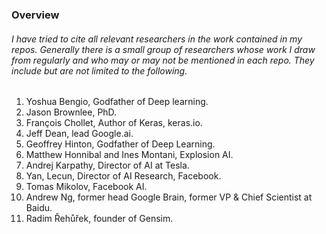 ### Overview

###### I have tried to cite all relevant researchers in the work contained in my repos. Generally there is a small group of researchers whose work I draw from regularly and who may or may not be mentioned in each repo. They include but are not limited to the following. 


1. Yoshua Bengio, Godfather of Deep learning.
2. Jason Brownlee, PhD.
3. François Chollet, Author of Keras, keras.io.
4. Jeff Dean, lead Google.ai.
5. Geoffrey Hinton, Godfather of Deep Learning.
6. Matthew Honnibal and Ines Montani, Explosion AI.  
7. Andrej Karpathy, Director of AI at Tesla.
8. Yan, Lecun,  Director of AI Research, Facebook.
9. Tomas Mikolov, Facebook AI.
10. Andrew Ng, former head Google Brain, former VP & Chief Scientist at Baidu.
11. Radim Řehůřek, founder of Gensim.




 

